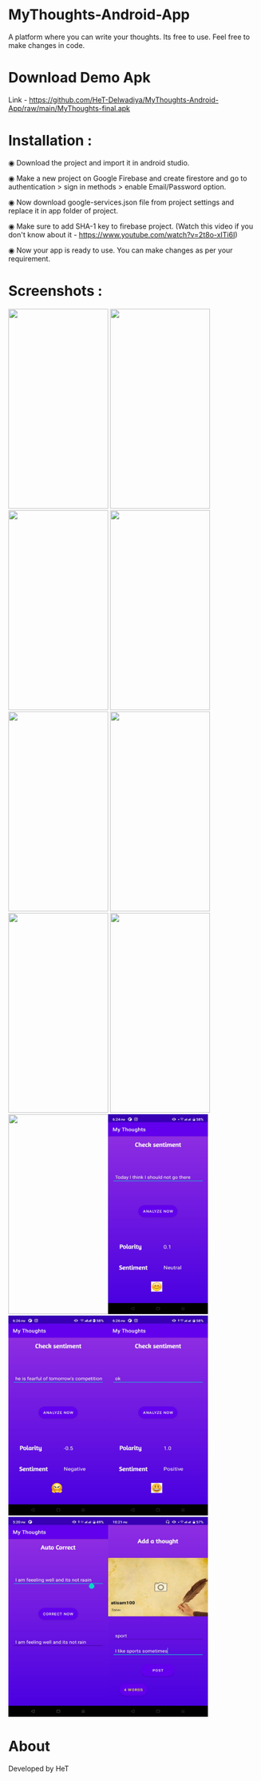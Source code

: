 # MyThoughts-Android-App
 A platform where you can write your thoughts. Its free to use. Feel free to make changes in code.
 
# Download Demo Apk
 Link - https://github.com/HeT-Delwadiya/MyThoughts-Android-App/raw/main/MyThoughts-final.apk

# Installation :
◉ Download the project and import it in android studio.

◉ Make a new project on Google Firebase and create firestore and go to authentication > sign in methods > enable Email/Password option.

◉ Now download google-services.json file from project settings and replace it in app folder of project.

◉ Make sure to add SHA-1 key to firebase project. (Watch this video if you don't know about it - https://www.youtube.com/watch?v=2t8o-xITi6I)

◉ Now your app is ready to use. You can make changes as per your requirement.

# Screenshots :
<img src="https://user-images.githubusercontent.com/69249105/123921721-f26c9b80-d9a4-11eb-91d5-67b9f8c58f78.png" data-canonical-src="https://user-images.githubusercontent.com/69249105/123921721-f26c9b80-d9a4-11eb-91d5-67b9f8c58f78.png" width="200" height="400" /> <img src="https://user-images.githubusercontent.com/69249105/123921773-fef0f400-d9a4-11eb-9960-5420b7a6e8b9.png" data-canonical-src="https://user-images.githubusercontent.com/69249105/123921773-fef0f400-d9a4-11eb-9960-5420b7a6e8b9.png" width="200" height="400" /> <img src="https://user-images.githubusercontent.com/69249105/123921791-031d1180-d9a5-11eb-99c8-aec8965c66cd.png" data-canonical-src="https://user-images.githubusercontent.com/69249105/123921791-031d1180-d9a5-11eb-99c8-aec8965c66cd.png" width="200" height="400" /> <img src="https://user-images.githubusercontent.com/69249105/123921797-057f6b80-d9a5-11eb-97f4-441df9dc4114.png" data-canonical-src="https://user-images.githubusercontent.com/69249105/123921797-057f6b80-d9a5-11eb-97f4-441df9dc4114.png" width="200" height="400" /> <img src="https://user-images.githubusercontent.com/69249105/123921810-087a5c00-d9a5-11eb-855c-d4d9889ff64b.png" data-canonical-src="https://user-images.githubusercontent.com/69249105/123921810-087a5c00-d9a5-11eb-855c-d4d9889ff64b.png" width="200" height="400" /> <img src="https://user-images.githubusercontent.com/69249105/123921821-0adcb600-d9a5-11eb-85c6-537c8bb31325.png" data-canonical-src="https://user-images.githubusercontent.com/69249105/123921821-0adcb600-d9a5-11eb-85c6-537c8bb31325.png" width="200" height="400" /> <img src="https://user-images.githubusercontent.com/69249105/123921830-0dd7a680-d9a5-11eb-8e2f-573a78dd207b.png" data-canonical-src="https://user-images.githubusercontent.com/69249105/123921830-0dd7a680-d9a5-11eb-8e2f-573a78dd207b.png" width="200" height="400" /> <img src="https://user-images.githubusercontent.com/69249105/123921837-103a0080-d9a5-11eb-8269-eeabbdf75cea.png" data-canonical-src="https://user-images.githubusercontent.com/69249105/123921837-103a0080-d9a5-11eb-8269-eeabbdf75cea.png" width="200" height="400" /> <img src="https://user-images.githubusercontent.com/69249105/123921853-14661e00-d9a5-11eb-9768-fae965402c9b.png" data-canonical-src="https://user-images.githubusercontent.com/69249105/123921853-14661e00-d9a5-11eb-9768-fae965402c9b.png" width="200" height="400" /><img src="https://github.com/CS334SEECS/MyThoughts-Android-App/blob/main/app/src/main/res/drawable/1.jpg" data-canonical-src="https://github.com/CS334SEECS/MyThoughts-Android-App/blob/main/app/src/main/res/drawable/1.jpg" width="200" height="400" /><img src="https://github.com/CS334SEECS/MyThoughts-Android-App/blob/main/app/src/main/res/drawable/2.jpg" data-canonical-src="https://github.com/CS334SEECS/MyThoughts-Android-App/blob/main/app/src/main/res/drawable/2.jpg" width="200" height="400" /><img src="https://github.com/CS334SEECS/MyThoughts-Android-App/blob/main/app/src/main/res/drawable/3.jpg" data-canonical-src="https://github.com/CS334SEECS/MyThoughts-Android-App/blob/main/app/src/main/res/drawable/3.jpg" width="200" height="400" /><br><img src="https://github.com/CS334SEECS/MyThoughts-Android-App/blob/main/app/src/main/res/drawable/4.jpg" data-canonical-src="https://github.com/CS334SEECS/MyThoughts-Android-App/blob/main/app/src/main/res/drawable/4.jpg" width="200" height="400" /><td><img src="https://github.com/CS334SEECS/MyThoughts-Android-App/blob/main/app/src/main/res/drawable/5.jpg" data-canonical-src="https://github.com/CS334SEECS/MyThoughts-Android-App/blob/main/app/src/main/res/drawable/5.jpg" width="200" height="400" />


# About 
Developed by HeT
